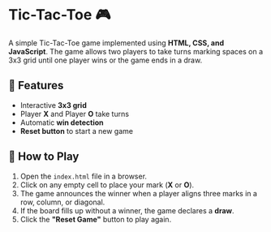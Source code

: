 # Tic-Tac-Toe 🎮     
       
A simple Tic-Tac-Toe game implemented using **HTML, CSS, and JavaScript**. The game allows two players to take turns marking spaces on a 3x3 grid until one player wins or the game ends in a draw.  

## 📌 Features
- Interactive **3x3 grid**
- Player **X** and Player **O** take turns 
- Automatic **win detection**  
- **Reset button** to start a new game
 
## 🚀 How to Play
1. Open the `index.html` file in a browser.
2. Click on any empty cell to place your mark (**X** or **O**).
3. The game announces the winner when a player aligns three marks in a row, column, or diagonal.
4. If the board fills up without a winner, the game declares a **draw**.
5. Click the **"Reset Game"** button to play again.


